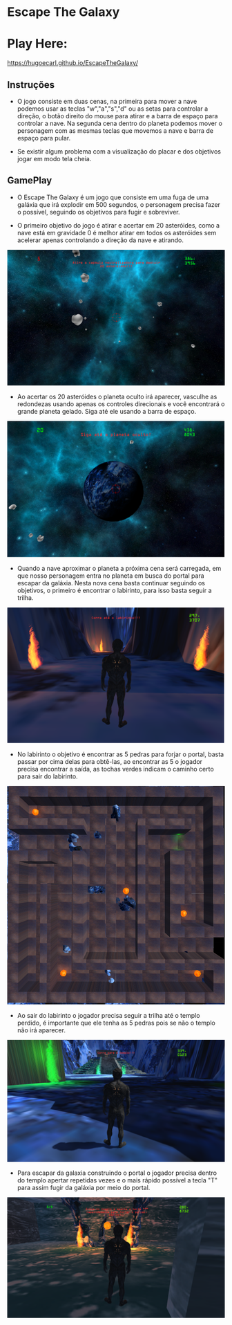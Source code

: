 # Escape The Galaxy  

# Play Here:  
https://hugoecarl.github.io/EscapeTheGalaxy/  

## Instruções  

- O jogo consiste em duas cenas, na primeira para mover a nave podemos usar as teclas "w","a","s","d" ou as setas para controlar a direção, o botão direito do mouse para atirar e a barra de espaço para controlar a nave. Na segunda cena dentro do planeta podemos mover o personagem com as mesmas teclas que movemos a nave e barra de espaço para pular. 

- Se existir algum problema com a visualização do placar e dos objetivos jogar em modo tela cheia.  

## GamePlay  

- O Escape The Galaxy é um jogo que consiste em uma fuga de uma galáxia que irá explodir em 500 segundos, o personagem precisa fazer o possível, seguindo os objetivos para fugir e sobreviver. 

- O primeiro objetivo do jogo é atirar e acertar em 20 asteróides, como a nave está em gravidade 0 é melhor atirar em todos os asteróides sem acelerar apenas controlando a direção da nave e atirando. 

![Alt text](https://github.com/hugoecarl/EscapeTheGalaxy/blob/master/img/img1.PNG)  

- Ao acertar os 20 asteróides o planeta oculto irá aparecer, vasculhe as redondezas usando apenas os controles direcionais e você encontrará o grande planeta gelado. Siga até ele usando a barra de espaço.  

![Alt text](https://github.com/hugoecarl/EscapeTheGalaxy/blob/master/img/img2.PNG)  

- Quando a nave aproximar o planeta a próxima cena será carregada, em que nosso personagem entra no planeta em busca do portal para escapar da galáxia. Nesta nova cena basta continuar seguindo os objetivos, o primeiro é encontrar o labirinto, para isso basta seguir a trilha.  

![Alt text](https://github.com/hugoecarl/EscapeTheGalaxy/blob/master/img/img3.PNG)  

- No labirinto o objetivo é encontrar as 5 pedras para forjar o portal, basta passar por cima delas para obtê-las, ao encontrar as 5 o jogador precisa encontrar a saída, as tochas verdes indicam o caminho certo para sair do labirinto.  

![Alt text](https://github.com/hugoecarl/EscapeTheGalaxy/blob/master/img/img4.PNG)  

- Ao sair do labirinto o jogador precisa seguir a trilha até o templo perdido, é importante que ele tenha as 5 pedras pois se não o templo não irá aparecer.  

![Alt text](https://github.com/hugoecarl/EscapeTheGalaxy/blob/master/img/img5.PNG)

- Para escapar da galaxia construindo o portal o jogador precisa dentro do templo apertar repetidas vezes e o mais rápido possível a tecla "T" para assim fugir da galáxia por meio do portal. 

![Alt text](https://github.com/hugoecarl/EscapeTheGalaxy/blob/master/img/img6.PNG)  



